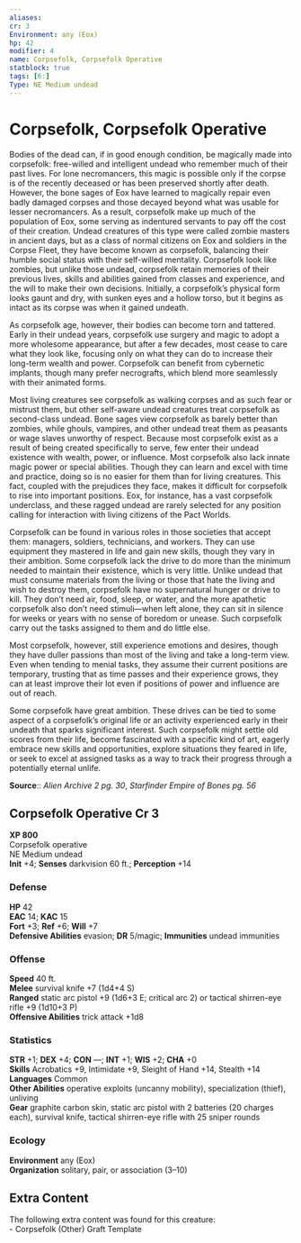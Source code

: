 ```yaml
---
aliases: 
cr: 3
Environment: any (Eox)  
hp: 42
modifier: 4
name: Corpsefolk, Corpsefolk Operative
statblock: true
tags: [6:]
Type: NE Medium undead  
---
```


# Corpsefolk, Corpsefolk Operative

Bodies of the dead can, if in good enough condition, be magically made into corpsefolk: free-willed and intelligent undead who remember much of their past lives. For lone necromancers, this magic is possible only if the corpse is of the recently deceased or has been preserved shortly after death. However, the bone sages of Eox have learned to magically repair even badly damaged corpses and those decayed beyond what was usable for lesser necromancers. As a result, corpsefolk make up much of the population of Eox, some serving as indentured servants to pay off the cost of their creation. Undead creatures of this type were called zombie masters in ancient days, but as a class of normal citizens on Eox and soldiers in the Corpse Fleet, they have become known as corpsefolk, balancing their humble social status with their self-willed mentality. Corpsefolk look like zombies, but unlike those undead, corpsefolk retain memories of their previous lives, skills and abilities gained from classes and experience, and the will to make their own decisions. Initially, a corpsefolk’s physical form looks gaunt and dry, with sunken eyes and a hollow torso, but it begins as intact as its corpse was when it gained undeath.

As corpsefolk age, however, their bodies can become torn and tattered. Early in their undead years, corpsefolk use surgery and magic to adopt a more wholesome appearance, but after a few decades, most cease to care what they look like, focusing only on what they can do to increase their long-term wealth and power. Corpsefolk can benefit from cybernetic implants, though many prefer necrografts, which blend more seamlessly with their animated forms.

Most living creatures see corpsefolk as walking corpses and as such fear or mistrust them, but other self-aware undead creatures treat corpsefolk as second-class undead. Bone sages view corpsefolk as barely better than zombies, while ghouls, vampires, and other undead treat them as peasants or wage slaves unworthy of respect. Because most corpsefolk exist as a result of being created specifically to serve, few enter their undead existence with wealth, power, or influence. Most corpsefolk also lack innate magic power or special abilities. Though they can learn and excel with time and practice, doing so is no easier for them than for living creatures. This fact, coupled with the prejudices they face, makes it difficult for corpsefolk to rise into important positions. Eox, for instance, has a vast corpsefolk underclass, and these ragged undead are rarely selected for any position calling for interaction with living citizens of the Pact Worlds.

Corpsefolk can be found in various roles in those societies that accept them: managers, soldiers, technicians, and workers. They can use equipment they mastered in life and gain new skills, though they vary in their ambition. Some corpsefolk lack the drive to do more than the minimum needed to maintain their existence, which is very little. Unlike undead that must consume materials from the living or those that hate the living and wish to destroy them, corpsefolk have no supernatural hunger or drive to kill. They don’t need air, food, sleep, or water, and the more apathetic corpsefolk also don’t need stimuli—when left alone, they can sit in silence for weeks or years with no sense of boredom or unease. Such corpsefolk carry out the tasks assigned to them and do little else.

Most corpsefolk, however, still experience emotions and desires, though they have duller passions than most of the living and take a long-term view. Even when tending to menial tasks, they assume their current positions are temporary, trusting that as time passes and their experience grows, they can at least improve their lot even if positions of power and influence are out of reach.

Some corpsefolk have great ambition. These drives can be tied to some aspect of a corpsefolk’s original life or an activity experienced early in their undeath that sparks significant interest. Such corpsefolk might settle old scores from their life, become fascinated with a specific kind of art, eagerly embrace new skills and opportunities, explore situations they feared in life, or seek to excel at assigned tasks as a way to track their progress through a potentially eternal unlife.

**Source**:: _Alien Archive 2 pg. 30_, _Starfinder Empire of Bones pg. 56_

## Corpsefolk Operative Cr 3

**XP 800**  
Corpsefolk operative  
NE Medium undead  
**Init** +4; **Senses** darkvision 60 ft.; **Perception** +14  

### Defense

**HP** 42  
**EAC** 14; **KAC** 15  
**Fort** +3; **Ref** +6; **Will** +7  
**Defensive Abilities** evasion; **DR** 5/magic; **Immunities** undead immunities  

### Offense

**Speed** 40 ft.  
**Melee** survival knife +7 (1d4+4 S)  
**Ranged** static arc pistol +9 (1d6+3 E; critical arc 2) or tactical shirren-eye rifle +9 (1d10+3 P)  
**Offensive Abilities** trick attack +1d8

### Statistics

**STR** +1; **DEX** +4; **CON** —; **INT** +1; **WIS** +2; **CHA** +0  
**Skills** Acrobatics +9, Intimidate +9, Sleight of Hand +14, Stealth +14  
**Languages** Common  
**Other Abilities** operative exploits (uncanny mobility), specialization (thief), unliving  
**Gear** graphite carbon skin, static arc pistol with 2 batteries (20 charges each), survival knife, tactical shirren-eye rifle with 25 sniper rounds

### Ecology

**Environment** any (Eox)  
**Organization** solitary, pair, or association (3–10)

## Extra Content

The following extra content was found for this creature:  
\- Corpsefolk (Other) Graft Template
